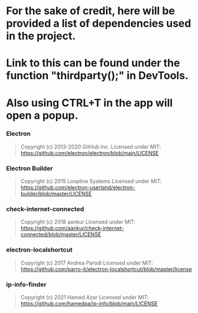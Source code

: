 # For the sake of credit, here will be provided a list of dependencies used in the project.
# Link to this can be found under the function "thirdparty();" in DevTools.
# Also using CTRL+T in the app will open a popup.

### Electron
> Copyright (c) 2013-2020 GitHub Inc.
> Licensed under MIT: https://github.com/electron/electron/blob/main/LICENSE

### Electron Builder
> Copyright (c) 2015 Loopline Systems
> Licensed under MIT: https://github.com/electron-userland/electron-builder/blob/master/LICENSE

### check-internet-connected
> Copyright (c) 2018 aankur
> Licensed under MIT: https://github.com/aankur/check-internet-connected/blob/master/LICENSE

### electron-localshortcut
> Copyright (c) 2017 Andrea Parodi
> Licensed under MIT: https://github.com/parro-it/electron-localshortcut/blob/master/license

### ip-info-finder
> Copyright (c) 2021 Hamed Azar
> Licensed under MIT: https://github.com/hamedpa/ip-info/blob/main/LICENSE